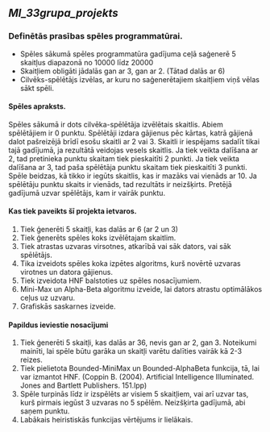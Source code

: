 ﻿## ***MI_33grupa_projekts***
### Definētās prasības spēles programmatūrai.
- Spēles sākumā spēles programmatūra gadījuma ceļā saģenerē 5 skaitļus diapazonā no 10000 līdz 20000
- Skaitļiem obligāti jādalās gan ar 3, gan ar 2. (Tātad dalās ar 6)
- Cilvēks-spēlētājs izvēlas, ar kuru no saģenerētajiem skaitļiem viņš vēlas sākt spēli. 

#### Spēles apraksts.
Spēles sākumā ir dots cilvēka-spēlētāja izvēlētais skaitlis. Abiem spēlētājiem ir 0 punktu. Spēlētāji izdara gājienus pēc kārtas, katrā gājienā dalot pašreizējā brīdī esošu skaitli ar 2 vai 3. Skaitli ir iespējams sadalīt tikai tajā gadījumā, ja rezultātā veidojas vesels skaitlis. Ja tiek veikta dalīšana ar 2, tad pretinieka punktu skaitam tiek pieskaitīti 2 punkti. Ja tiek veikta dalīšana ar 3, tad paša spēlētāja punktu skaitam tiek pieskaitīti 3 punkti. Spēle beidzas, kā tikko ir iegūts skaitlis, kas ir mazāks vai vienāds ar 10. Ja spēlētāju punktu skaits ir vienāds, tad rezultāts ir neizšķirts. Pretējā gadījumā uzvar spēlētājs, kam ir vairāk punktu.

#### Kas tiek paveikts šī projekta ietvaros.
1. Tiek ģenerēti 5 skaitļi, kas dalās ar 6 (ar 2 un 3)
2. Tiek ģenerēts spēles koks izvēlētajam skaitlim.
3. Tiek atrastas uzvaras virsotnes, atkarībā vai sāk dators, vai sāk spēlētājs.
4. Tika izveidots spēles koka izpētes algoritms, kurš novērtē uzvaras virotnes un datora gājienus.
5. Tiek izveidota HNF balstoties uz spēles nosacījumiem.
6. Mini-Max un Alpha-Beta algoritmu izveide, lai dators atrastu optimālākos ceļus uz uzvaru.
7. Grafiskās saskarnes izveide.



#### Papildus ieviestie nosacījumi
1. Tiek ģenerēti 5 skaitļi, kas dalās ar 36, nevis gan ar 2, gan 3. Noteikumi mainīti, lai spēle būtu garāka un skaitļi varētu dalīties vairāk kā 2-3 reizes.
2. Tiek pielietota Bounded-MiniMax un Bounded-AlphaBeta funkcija, tā, lai var izmantot HNF. (Coppin B. (2004). Artificial Intelligence Illuminated. Jones and Bartlett Publishers. 151.lpp)
3. Spēle turpinās līdz ir izspēlēts ar visiem 5 skaitļiem, vai arī uzvar tas, kurš pirmais iegūst 3 uzvaras no 5 spēlēm. Neizšķirta gadījumā, abi saņem punktu.
4. Labākais heiristiskās funkcijas vērtējums ir lielākais.
